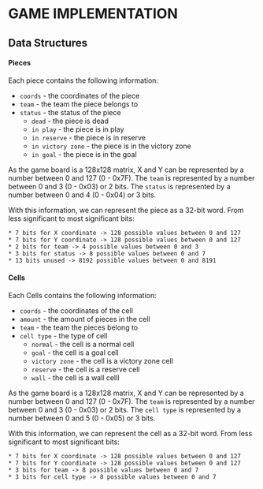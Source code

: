 # GAME IMPLEMENTATION

## Data Structures

#### Pieces

Each piece contains the following information:

  * `coords` - the coordinates of the piece
  * `team` - the team the piece belongs to
  * `status` - the status of the piece
    - `dead` - the piece is dead
    - `in play` - the piece is in play
    - `in reserve` - the piece is in reserve
    - `in victory zone` - the piece is in the victory zone
    - `in goal` - the piece is in the goal
  
As the game board is a 128x128 matrix, X and Y can be represented by a number between 0 and 127 (0 - 0x7F).
The `team` is represented by a number between 0 and 3 (0 - 0x03) or 2 bits.
The `status` is represented by a number between 0 and 4 (0 - 0x04) or 3 bits.


With this information, we can represent the piece as a 32-bit word.
From less significant to most significant bits:

    * 7 bits for X coordinate -> 128 possible values between 0 and 127
    * 7 bits for Y coordinate -> 128 possible values between 0 and 127
    * 2 bits for team -> 4 possible values between 0 and 3
    * 3 bits for status -> 8 possible values between 0 and 7
    * 13 bits unused -> 8192 possible values between 0 and 8191

#### Cells

Each Cells contains the following information:

  * `coords` - the coordinates of the cell
  * `amount` - the amount of pieces in the cell
  * `team` - the team the pieces belong to
  * `cell type` - the type of cell
    - `normal` - the cell is a normal cell
    - `goal` - the cell is a goal cell
    - `victory zone` - the cell is a victory zone cell
    - `reserve` - the cell is a reserve cell
    - `wall` - the cell is a wall celll

As the game board is a 128x128 matrix, X and Y can be represented by a number between 0 and 127 (0 - 0x7F).
The `team` is represented by a number between 0 and 3 (0 - 0x03) or 2 bits.
The `cell type` is represented by a number between 0 and 5 (0 - 0x05) or 3 bits.

With this information, we can represent the cell as a 32-bit word.
From less significant to most significant bits:

    * 7 bits for X coordinate -> 128 possible values between 0 and 127
    * 7 bits for Y coordinate -> 128 possible values between 0 and 127
    * 3 bits for team -> 8 possible values between 0 and 7
    * 3 bits for cell type -> 8 possible values between 0 and 7

